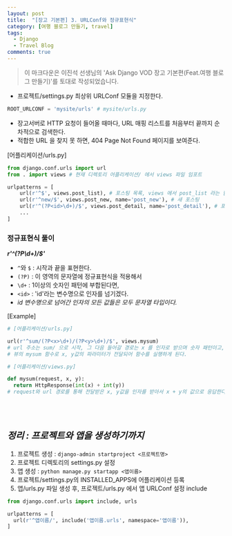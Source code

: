 ```yaml
---
layout: post
title:  "[장고 기본편] 3. URLConf와 정규표현식"
category: [여행 블로그 만들기, travel]
tags:
  - Django
  - Travel Blog
comments: true
---
```


>이 마크다운은 이진석 선생님의 'Ask Django VOD 장고 기본편(Feat.여행 블로그 만들기)'를 토대로 작성되었습니다.

- 프로젝트/settings.py 최상위 URLConf 모듈을 지정한다.

```python
ROOT_URLCONF = 'mysite/urls' # mysite/urls.py
```
- 장고서버로 HTTP 요청이 들어올 때마다, URL 매핑 리스트를 처음부터 끝까지 순차적으로 검색한다.
- 적합한 URL 을 찾지 못 하면, 404 Page Not Found 페이지를 보여준다.

[어플리케이션/urls.py]
```python
from django.conf.urls import url
from . import views # 현재 디렉토리 어플리케이션/ 에서 views 파일 임포트

urlpatterns = [
    url(r'^$', views.post_list), # 포스팅 목록, views 에서 post_list 라는 함수 자체를 호출
    url(r'^new/$', views.post_new, name='post_new'), # 새 포스팅
    url(r'^(?P<id>\d+)/$', views.post_detail, name='post_detail'), # 포스팅 보기
    ...
]
```
### 정규표현식 풀이
***r'^(?P<id>\d+)/$'***
- `^`와 `$` : 시작과 끝을 표현한다.
- `(?P)` : 이 영역의 문자열에 정규표현식을 적용해서
- `\d+` : 1이상의 숫자인 패턴에 부합된다면,
- `<id>` : 'id'라는 변수명으로 인자를 넘기겠다.
- *id 변수명으로 넘어간 인자의 모든 값들은 모두 문자열 타입이다.*

[Example]
```python
# [어플리케이션/urls.py]

url(r'^sum/(?P<x>\d+)/(?P<y>\d+)/$', views.mysum)
# url 주소는 sum/ 으로 시작, 그 다음 들어갈 경로는 x 를 인자로 받으며 숫자 패턴이고, 그 다음 들어갈 경로는 y 를 인자로 받으며 숫자 패턴이다.
# 뷰의 mysum 함수로 x, y값의 파라미터가 전달되어 함수를 실행하게 된다.

# [어플리케이션/views.py]

def mysum(request, x, y):
  return HttpResponse(int(x) + int(y))
# request와 url 경로를 통해 전달받은 x, y값을 인자를 받아서 x + y의 값으로 응답한다.
```
<br><br>
## *정리 : 프로젝트와 앱을 생성하기까지*
1. 프로젝트 생성 : `django-admin startproject <프로젝트명>`
2. 프로젝트 디렉토리의 settings.py 설정
3. 앱 생성 : `python manage.py startapp <앱이름>`
4. 프로젝트/settings.py의 INSTALLED_APPS에 어플리케이션 등록
5. 앱/urls.py 파일 생성 후, 프로젝트/urls.py 에서 앱 URLConf 설정 include

```python
from django.conf.urls import include, urls

urlpatterns = [
  url(r'^앱이름/', include('앱이름.urls', namespace='앱이름')),
]
```
